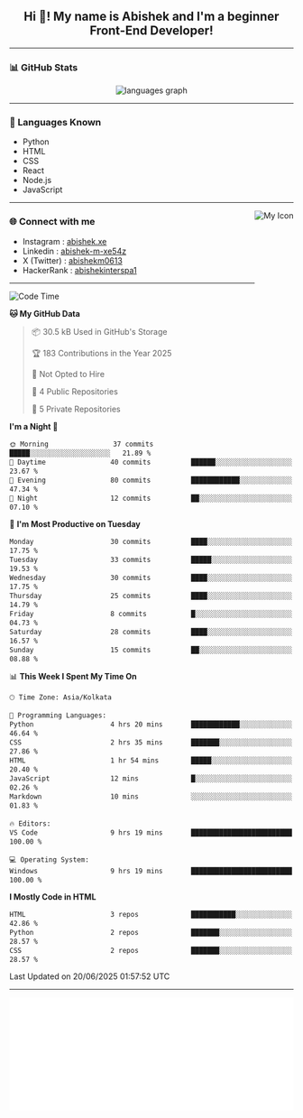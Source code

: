 <h2 align="center">Hi 👋! My name is <b>Abishek</b> and I'm a beginner Front-End Developer!</h2>

---

### 📊 GitHub Stats

<div align="center">
  <img src="https://github-readme-stats.vercel.app/api/top-langs?username=Abishek-Web-Co&locale=en&hide_title=false&layout=compact&card_width=320&langs_count=5&theme=dracula&hide_border=false" height="150" alt="languages graph" />
</div>

---

### 🧠 Languages Known

- Python  
- HTML  
- CSS  
- React  
- Node.js  
- JavaScript  

---

<img align="right" height="150" src="https://abish-file.web.app/assets/favicon.png" alt="My Icon" />

### 🌐 Connect with me

- Instagram   : [abishek.xe](https://www.instagram.com/abishek.xe/)
- Linkedin    : [abishek-m-xe54z](https://www.linkedin.com/in/abishek-m-xe54z/)
- X (Twitter) : [abishekm0613](https://x.com/abishekm0613)
- HackerRank  : [abishekinterspa1](https://www.hackerrank.com/profile/abishekinterspa1)

---

<!--START_SECTION:waka-->
![Code Time](http://img.shields.io/badge/Code%20Time-54%20hrs%204%20mins-blue)

**🐱 My GitHub Data** 

> 📦 30.5 kB Used in GitHub's Storage 
 > 
> 🏆 183 Contributions in the Year 2025
 > 
> 🚫 Not Opted to Hire
 > 
> 📜 4 Public Repositories 
 > 
> 🔑 5 Private Repositories 
 > 
**I'm a Night 🦉** 

```text
🌞 Morning                37 commits          █████░░░░░░░░░░░░░░░░░░░░   21.89 % 
🌆 Daytime                40 commits          ██████░░░░░░░░░░░░░░░░░░░   23.67 % 
🌃 Evening                80 commits          ████████████░░░░░░░░░░░░░   47.34 % 
🌙 Night                  12 commits          ██░░░░░░░░░░░░░░░░░░░░░░░   07.10 % 
```
📅 **I'm Most Productive on Tuesday** 

```text
Monday                   30 commits          ████░░░░░░░░░░░░░░░░░░░░░   17.75 % 
Tuesday                  33 commits          █████░░░░░░░░░░░░░░░░░░░░   19.53 % 
Wednesday                30 commits          ████░░░░░░░░░░░░░░░░░░░░░   17.75 % 
Thursday                 25 commits          ████░░░░░░░░░░░░░░░░░░░░░   14.79 % 
Friday                   8 commits           █░░░░░░░░░░░░░░░░░░░░░░░░   04.73 % 
Saturday                 28 commits          ████░░░░░░░░░░░░░░░░░░░░░   16.57 % 
Sunday                   15 commits          ██░░░░░░░░░░░░░░░░░░░░░░░   08.88 % 
```


📊 **This Week I Spent My Time On** 

```text
🕑︎ Time Zone: Asia/Kolkata

💬 Programming Languages: 
Python                   4 hrs 20 mins       ████████████░░░░░░░░░░░░░   46.64 % 
CSS                      2 hrs 35 mins       ███████░░░░░░░░░░░░░░░░░░   27.86 % 
HTML                     1 hr 54 mins        █████░░░░░░░░░░░░░░░░░░░░   20.40 % 
JavaScript               12 mins             █░░░░░░░░░░░░░░░░░░░░░░░░   02.26 % 
Markdown                 10 mins             ░░░░░░░░░░░░░░░░░░░░░░░░░   01.83 % 

🔥 Editors: 
VS Code                  9 hrs 19 mins       █████████████████████████   100.00 % 

💻 Operating System: 
Windows                  9 hrs 19 mins       █████████████████████████   100.00 % 
```

**I Mostly Code in HTML** 

```text
HTML                     3 repos             ███████████░░░░░░░░░░░░░░   42.86 % 
Python                   2 repos             ███████░░░░░░░░░░░░░░░░░░   28.57 % 
CSS                      2 repos             ███████░░░░░░░░░░░░░░░░░░   28.57 % 
```




 Last Updated on 20/06/2025 01:57:52 UTC
<!--END_SECTION:waka-->

---

<div align="center">
  <a href="https://abish-file.web.app/" target="_blank" rel="noopener noreferrer"><img height="200" src="pic.png" alt="Profile Picture" /></a>
</div>

